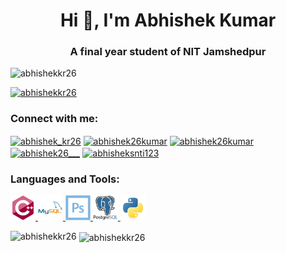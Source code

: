 <h1 align="center">Hi 👋, I'm Abhishek Kumar</h1>
<h3 align="center">A final year student of NIT Jamshedpur</h3>

<p align="left"> <img src="https://komarev.com/ghpvc/?username=abhishekkr26&label=Profile%20views&color=0e75b6&style=flat" alt="abhishekkr26" /> </p>

<p align="left"> <a href="https://github.com/ryo-ma/github-profile-trophy"><img src="https://github-profile-trophy.vercel.app/?username=abhishekkr26" alt="abhishekkr26" /></a> </p>

<h3 align="left">Connect with me:</h3>
<p align="left">
<a href="https://twitter.com/abhishek_kr26" target="blank"><img align="center" src="https://raw.githubusercontent.com/rahuldkjain/github-profile-readme-generator/master/src/images/icons/Social/twitter.svg" alt="abhishek_kr26" height="30" width="40" /></a>
<a href="https://linkedin.com/in/abhishek26kumar" target="blank"><img align="center" src="https://raw.githubusercontent.com/rahuldkjain/github-profile-readme-generator/master/src/images/icons/Social/linked-in-alt.svg" alt="abhishek26kumar" height="30" width="40" /></a>
<a href="https://kaggle.com/abhishek26kumar" target="blank"><img align="center" src="https://raw.githubusercontent.com/rahuldkjain/github-profile-readme-generator/master/src/images/icons/Social/kaggle.svg" alt="abhishek26kumar" height="30" width="40" /></a>
<a href="https://instagram.com/abhishek26___" target="blank"><img align="center" src="https://raw.githubusercontent.com/rahuldkjain/github-profile-readme-generator/master/src/images/icons/Social/instagram.svg" alt="abhishek26___" height="30" width="40" /></a>
<a href="https://www.hackerrank.com/abhisheksnti123" target="blank"><img align="center" src="https://raw.githubusercontent.com/rahuldkjain/github-profile-readme-generator/master/src/images/icons/Social/hackerrank.svg" alt="abhisheksnti123" height="30" width="40" /></a>
</p>

<h3 align="left">Languages and Tools:</h3>
<p align="left"> <a href="https://www.w3schools.com/cpp/" target="_blank"> <img src="https://raw.githubusercontent.com/devicons/devicon/master/icons/cplusplus/cplusplus-original.svg" alt="cplusplus" width="40" height="40"/> </a> <a href="https://www.mysql.com/" target="_blank"> <img src="https://raw.githubusercontent.com/devicons/devicon/master/icons/mysql/mysql-original-wordmark.svg" alt="mysql" width="40" height="40"/> </a> <a href="https://www.photoshop.com/en" target="_blank"> <img src="https://raw.githubusercontent.com/devicons/devicon/master/icons/photoshop/photoshop-line.svg" alt="photoshop" width="40" height="40"/> </a> <a href="https://www.postgresql.org" target="_blank"> <img src="https://raw.githubusercontent.com/devicons/devicon/master/icons/postgresql/postgresql-original-wordmark.svg" alt="postgresql" width="40" height="40"/> </a> <a href="https://www.python.org" target="_blank"> <img src="https://raw.githubusercontent.com/devicons/devicon/master/icons/python/python-original.svg" alt="python" width="40" height="40"/> </a> </p>

<p><img align="left" src="https://github-readme-stats.vercel.app/api/top-langs?username=abhishekkr26&show_icons=true&locale=en&layout=compact" alt="abhishekkr26" /></p>

<p>&nbsp;<img align="center" src="https://github-readme-stats.vercel.app/api?username=abhishekkr26&show_icons=true&locale=en" alt="abhishekkr26" /></p>
